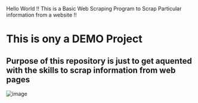 Hello World !! This is a Basic Web Scraping Program to Scrap Particular information from a website !!
# This is ony a DEMO Project
## Purpose of this repository is just to get aquented with the skills to scrap information from web pages 
![image](https://user-images.githubusercontent.com/60313820/216535910-171a0af4-c09f-4a59-a8cd-88cd1d531aa2.png)

